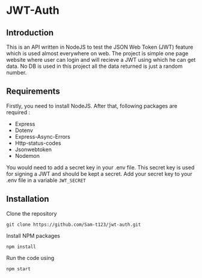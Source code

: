 # JWT-Auth

## Introduction

This is an API written in NodeJS to test the JSON Web Token (JWT) feature which is used almost everywhere on web. The project is simple one page website where user can login and will recieve a JWT using which he can get data. No DB is used in this project all the data returned is just a random number.

## Requirements

Firstly, you need to install NodeJS. After that, following packages are required :

- Express
- Dotenv
- Express-Async-Errors
- Http-status-codes
- Jsonwebtoken
- Nodemon

You would need to add a secret key in your .env file. This secret key is used for signing a JWT and should be kept a secret. Add your secret key to your .env file in a variable `JWT_SECRET`

## Installation

Clone the repository

```
git clone https://github.com/Sam-t123/jwt-auth.git
```

Install NPM packages

```
npm install
```

Run the code using

```
npm start
```
